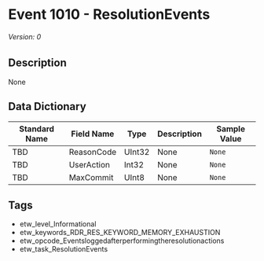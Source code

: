 # Event 1010 - ResolutionEvents
###### Version: 0

## Description
None

## Data Dictionary
|Standard Name|Field Name|Type|Description|Sample Value|
|---|---|---|---|---|
|TBD|ReasonCode|UInt32|None|`None`|
|TBD|UserAction|Int32|None|`None`|
|TBD|MaxCommit|UInt8|None|`None`|

## Tags
* etw_level_Informational
* etw_keywords_RDR_RES_KEYWORD_MEMORY_EXHAUSTION
* etw_opcode_Eventsloggedafterperformingtheresolutionactions
* etw_task_ResolutionEvents